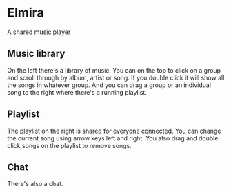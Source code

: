 # Elmira
A shared music player

## Music library
On the left there's a library of music.  You can on the top to click on a group and scroll through by album, artist or song.  If you double click it will show all the songs in whatever group.  And you can drag a group or an individual song to the right where there's a running playlist.


## Playlist
The playlist on the right is shared for everyone connected. You can change the current song using arrow keys left and right.  You also drag and double click songs on the playlist to remove songs.


## Chat
There's also a chat.

